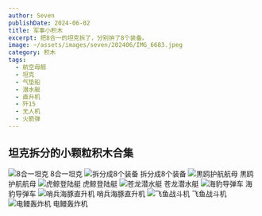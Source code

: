```yaml
---
author: Seven
publishDate: 2024-06-02
title: 军事小积木
excerpt: 把8合一的坦克拆了，分别拚了8个装备。
image: ~/assets/images/seven/202406/IMG_6683.jpeg
category: 积木
tags:
  - 航空母舰
  - 坦克
  - 气垫船
  - 潜水艇
  - 直升机
  - 歼15
  - 无人机
  - 火箭弹
---
```


## 坦克拆分的小颗粒积木合集

![8合一坦克](~/assets/images/seven/202405/IMG_6654.jpeg)
8合一坦克
![拆分成8个装备](~/assets/images/seven/202406/IMG_6683.jpeg)
拆分成8个装备
![黒鸥护航航母](~/assets/images/seven/202406/IMG_6684.jpeg)
黒鸥护航航母
![虎鲸登陆艇](~/assets/images/seven/202406/IMG_6685.jpeg)
虎鲸登陆艇
![苍龙潜水艇](~/assets/images/seven/202406/IMG_6686.jpeg)
苍龙潜水艇
![海豹导弹车](~/assets/images/seven/202406/IMG_6687.jpeg)
海豹导弹车
![哨兵海豚直升机](~/assets/images/seven/202406/IMG_6688.jpeg)
哨兵海豚直升机
![飞鱼战斗机](~/assets/images/seven/202406/IMG_6689.jpeg)
飞鱼战斗机
![电鳗轰炸机](~/assets/images/seven/202406/IMG_6690.jpeg)
电鳗轰炸机
